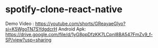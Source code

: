 ﻿# spotify-clone-react-native
Demo Video : https://youtube.com/shorts/GReayaeGlyo?si=K5WgoTN7SYdgdcrH
Android Apk: https://drive.google.com/file/d/1yG8ppDfzKK7LCpnl8BA547FmZv9_f-SP/view?usp=sharing
